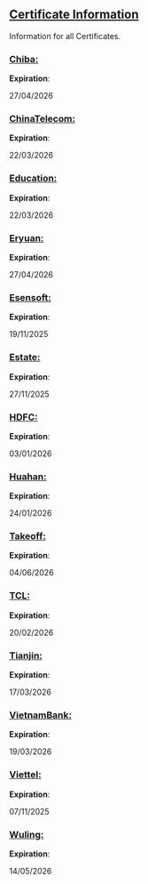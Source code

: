 ## [Certificate Information](accent://)

Information for all Certificates.

### [Chiba:](accent://)

**Expiration**: 

27/04/2026

### [ChinaTelecom:](accent://)

**Expiration**: 

22/03/2026

### [Education:](accent://)

**Expiration**: 

22/03/2026

### [Eryuan:](accent://)

**Expiration**: 

27/04/2026

### [Esensoft:](accent://)

**Expiration**: 

19/11/2025

### [Estate:](accent://)

**Expiration**: 

27/11/2025

### [HDFC:](accent://)

**Expiration**: 

03/01/2026

### [Huahan:](accent://)

**Expiration**:

24/01/2026

### [Takeoff:](accent://)

**Expiration**: 

04/06/2026

### [TCL:](accent://)

**Expiration**: 

20/02/2026

### [Tianjin:](accent://)

**Expiration**: 

17/03/2026

### [VietnamBank:](accent://)

**Expiration**: 

19/03/2026

### [Viettel:](accent://)

**Expiration**: 

07/11/2025

### [Wuling:](accent://)

**Expiration**: 

14/05/2026
